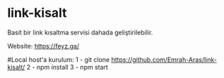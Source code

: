 # link-kisalt

Basit bir link kısaltma servisi dahada geliştirilebilir.

Website: https://feyz.ga/

#Local host'a kurulum:
1 - git clone https://github.com/Emrah-Aras/link-kisalt/
2 - npm install
3 - npm start
